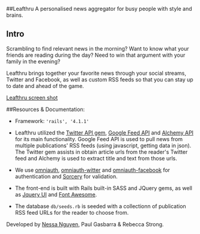 
##Leafthru
A personalised news aggregator for busy people with style and brains.

## Intro
Scrambling to find relevant news in the morning? Want to know what your friends are reading during the day? Need to win that argument with your family in the evening?

Leafthru brings together your favorite news through your social streams, Twitter and Facebook, as well as custom RSS feeds so that you can stay up to date and ahead of the game.

[Leafthru screen shot](https://cloud.githubusercontent.com/assets/7177481/3346930/67838122-f8cf-11e3-8657-b786d98f91bf.png)

##Resources & Documentation:
  * Framework: `'rails', '4.1.1'
  `
  * Leafthru utilized the [Twitter API gem](https://github.com/sferik/twitter), [Google Feed API](https://developers.google.com/feed/v1/?csw=1) and [Alchemy API](http://www.alchemyapi.com/api/) for its main functionality. Google Feed API is used to pull news from multiple publications' RSS feeds (using javascript, getting data in json). The Twitter gem assists in obtain article urls from the reader's Twitter feed and Alchemy is used to extract title and text from those urls.

  * We use [omniauth](https://github.com/intridea/omniauth), [omniauth-witter](https://github.com/arunagw/omniauth-twitter) and [omniauth-facebook](https://github.com/mkdynamic/omniauth-facebook) for authentication and [Sorcery](https://github.com/NoamB/sorcery) for validation.

  * The front-end is built with Rails built-in SASS and JQuery gems, as well as [Jquery UI](https://github.com/joliss/jquery-ui-rails) and [Font Awesome](http://fortawesome.github.io/Font-Awesome/icons/).

  * The database `db/seeds.rb` is seeded with a collectionn of publication RSS feed URLs for the reader to choose from.

Developed by [Nessa Nguyen](http://nessanguyen.com), Paul Gasbarra & Rebecca Strong.




